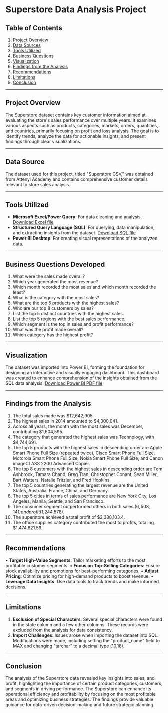 # Superstore Data Analysis Project


## Table of Contents
1. [Project Overview](#project-overview)
2. [Data Sources](#data-sources)
3. [Tools Utilized](#tools)
4. [Business Questions](#exploratory-data-analysis)
5. [Visualization](#visualization)
6. [Findings from the Analysis](#insights-deep-dive)
7. [Recommendations](#recommendations)
8. [Limitations](#assumptions-and-caveats)
9. [Conclusion](#conclusion)

---

## Project Overview
The Superstore dataset contains key customer information aimed at evaluating the store's sales performance over multiple years. It examines various aspects such as products, categories, markets, orders, quantities, and countries, primarily focusing on profit and loss analysis. The goal is to identify trends, analyze the data for actionable insights, and present findings through clear visualizations.

---

## Data Source
The dataset used for this project, titled "Superstore CSV," was obtained from Attenyi Academy and contains comprehensive customer details relevant to store sales analysis.

---

## Tools Utilized
- **Microsoft Excel/Power Query**: For data cleaning and analysis. [Download Excel file]( https://github.com/user-attachments/files/17823247/SuperStores.Sales.Data.xlsx)
- **Structured Query Language (SQL)**: For querying, data manipulation, and extracting insights from the dataset. [Download SQL file](https://github.com/Kingsley-Nnamaga/Superstores-Project/blob/7c8b2ac04cd16d3ff344147808e23a35c1ae2b9b/SUPERSTORES%20SQL.sql)
- **Power BI Desktop**: For creating visual representations of the analyzed data. 

---

## Business Questions Developed
1. What were the sales made overall?  
2. Which year generated the most revenue?  
3. Which month recorded the most sales and which month recorded the least?  
4. What is the category with the most sales?  
5. What are the top 5 products with the highest sales?  
6. Who are our top 8 customers by sales?  
7. List the top 5 distinct countries with the highest sales.  
8. List the top 5 regions with the best sales performance.  
9. Which segment is the top in sales and profit performance?  
10. What was the profit made overall?  
11. Which category has the highest profit?  

---

## Visualization
The dataset was imported into Power BI, forming the foundation for designing an interactive and visually engaging dashboard. This dashboard was created to enhance comprehension of the insights obtained from the SQL data analysis. [Download Power BI PDF file](https://github.com/user-attachments/files/17823250/SUPERSTORES.PDF.FILE.pdf)

---

## Findings from the Analysis
1. The total sales made was $12,642,905.  
2. The highest sales in 2014 amounted to $4,300,041.  
3.  Across all years, the month with the most sales was December, contributing $1,604,595.  
4. The category that generated the highest sales was Technology, with $4,744,691.  
5.  The top 5 products with the highest sales in descending order are Apple Smart Phone Full Size (repeated twice), Cisco Smart Phone Full Size, Motorola Smart Phone Full Size, Nokia Smart Phone Full Size, and Canon imageCLASS 2200 Advanced Copier.  
6. The top 8 customers with the highest sales in descending order are Tom Ashbrook, Tamara Chand, Greg Tran, Christopher Conant, Sean Miller, Bart Watters, Natalie Fritzler, and Fred Hopkins.  
7. The top 5 countries generating the largest revenue are the United States, Australia, France, China, and Germany.  
8. The top 5 cities in terms of sales performance are New York City, Los Angeles, Manila, Seattle, and San Francisco.  
9. The consumer segment outperformed others in both sales ($6,508,141) and profit ($1,244,578).  
10. The superstore achieved a total profit of $2,388,103.4.  
11. The office supplies category contributed the most to profits, totaling $1,474,621.59.

---
## Recommendations
•    **Target High-Value Segments**: Tailor marketing efforts to the most profitable customer segments.
•    **Focus on Top-Selling Categories**: Ensure stock availability and promotions for best-performing categories.
•    **Adjust Pricing**: Optimize pricing for high-demand products to boost revenue.
•    **Leverage Data Insights**: Use data tools to track trends and make informed decisions.

---
## Limitations
1. **Exclusion of Special Characters**: Several special characters were found in the state column and a few other columns. These records were excluded from the analysis for data consistency.  
2. **Import Challenges**: Issues arose when importing the dataset into SQL. Modifications were made, including setting the "product_name" field to MAX and changing "tarchar" to a decimal type (10,18).  

---

## Conclusion
The analysis of the Superstore data revealed key insights into sales, and profit, highlighting the importance of certain product categories, customers, and segments in driving performance. The Superstore can enhance its operational efficiency and profitability by focusing on the most profitable areas and optimizing business strategies. The findings provide valuable guidance for data-driven decision-making and future strategic planning.
